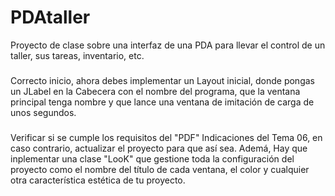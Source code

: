 # PDAtaller
Proyecto de clase sobre una interfaz de una PDA para llevar el control de un taller, sus tareas, inventario, etc.

###
Correcto inicio, ahora debes implementar un Layout inicial, donde pongas un JLabel en la Cabecera con el nombre del programa, que la ventana principal tenga nombre y que lance una ventana de imitación de carga de unos segundos.
###
Verificar si se cumple los requisitos del "PDF" Indicaciones del Tema 06,
en caso contrario, actualizar el proyecto para que así sea.
Ademá, Hay que inplementar una clase "LooK" que gestione toda la configuración del proyecto 
como el nombre del título de cada ventana, el color y cualquier otra característica
estética de tu proyecto.
###
